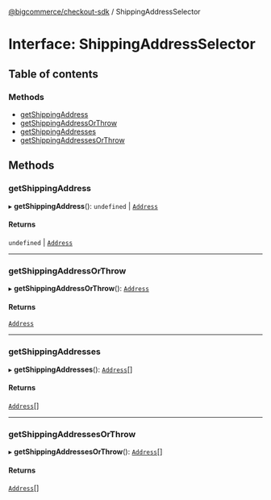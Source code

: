 [@bigcommerce/checkout-sdk](../README.md) / ShippingAddressSelector

# Interface: ShippingAddressSelector

## Table of contents

### Methods

- [getShippingAddress](ShippingAddressSelector.md#getshippingaddress)
- [getShippingAddressOrThrow](ShippingAddressSelector.md#getshippingaddressorthrow)
- [getShippingAddresses](ShippingAddressSelector.md#getshippingaddresses)
- [getShippingAddressesOrThrow](ShippingAddressSelector.md#getshippingaddressesorthrow)

## Methods

### getShippingAddress

▸ **getShippingAddress**(): `undefined` \| [`Address`](Address.md)

#### Returns

`undefined` \| [`Address`](Address.md)

___

### getShippingAddressOrThrow

▸ **getShippingAddressOrThrow**(): [`Address`](Address.md)

#### Returns

[`Address`](Address.md)

___

### getShippingAddresses

▸ **getShippingAddresses**(): [`Address`](Address.md)[]

#### Returns

[`Address`](Address.md)[]

___

### getShippingAddressesOrThrow

▸ **getShippingAddressesOrThrow**(): [`Address`](Address.md)[]

#### Returns

[`Address`](Address.md)[]

